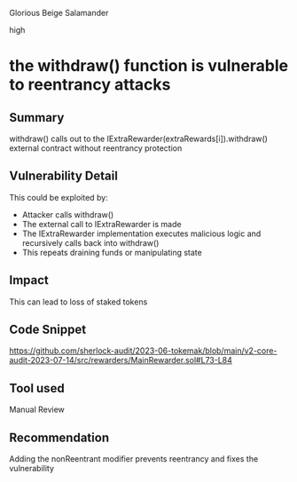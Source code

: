 Glorious Beige Salamander

high

# the withdraw() function is vulnerable to reentrancy attacks
## Summary
withdraw() calls out to the IExtraRewarder(extraRewards[i]).withdraw() external contract without reentrancy protection
## Vulnerability Detail
This could be exploited by:

- Attacker calls withdraw()
- The external call to IExtraRewarder is made
- The IExtraRewarder implementation executes malicious logic and recursively calls back into withdraw()
- This repeats draining funds or manipulating state

## Impact
This can lead to loss of staked tokens
## Code Snippet
https://github.com/sherlock-audit/2023-06-tokemak/blob/main/v2-core-audit-2023-07-14/src/rewarders/MainRewarder.sol#L73-L84
## Tool used

Manual Review

## Recommendation
Adding the nonReentrant modifier prevents reentrancy and fixes the vulnerability